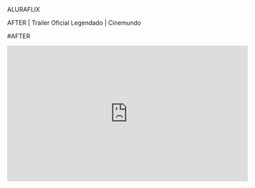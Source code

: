 <header></header>ALURAFLIX


<titulo>AFTER | Trailer Oficial Legendado | Cinemundo
<p>#AFTER<p>

<iframe width="560" height="315" src="https://www.youtube.com/embed/esOMdVTJISE?si=kNtp-M6y3sfUNByO" title="YouTube video player" frameborder="0" allow="accelerometer; autoplay; clipboard-write; encrypted-media; gyroscope; picture-in-picture; web-share" referrerpolicy="strict-origin-when-cross-origin" allowfullscreen></iframe>

</body>















